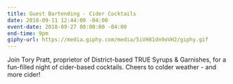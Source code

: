 ```yaml
---
title: Guest Bartending - Cider Cocktails
date: 2018-09-11 12:44:00 -04:00
event-date: 2018-09-27 00:00:00 -04:00
end-time: 9pm
giphy-url: https://media.giphy.com/media/5iVH81dn9oVH2/giphy.gif
---
```


Join Tory Pratt, proprietor of District-based TRUE Syrups & Garnishes, for a fun-filled night of cider-based cocktails. Cheers to colder weather - and more cider!